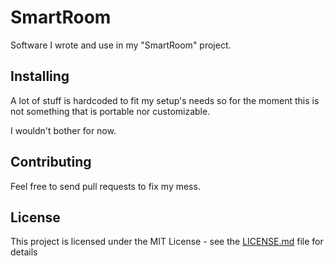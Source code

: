 # SmartRoom

Software I wrote and use in my "SmartRoom" project.

## Installing

A lot of stuff is hardcoded to fit my setup's needs so for the moment this is not something that is portable nor customizable.

I wouldn't bother for now.

## Contributing

Feel free to send pull requests to fix my mess.

## License

This project is licensed under the MIT License - see the [LICENSE.md](LICENSE.md) file for details
